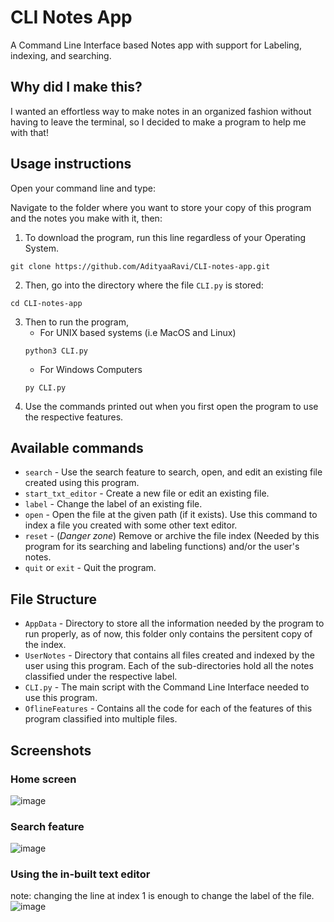 # CLI Notes App

A Command Line Interface based Notes app with support for Labeling, indexing, and searching.

## Why did I make this?
I wanted an effortless way to make notes in an organized fashion without having to leave the terminal, so I decided to make a program to help me with that! 

## Usage instructions
Open your command line and type:

Navigate to the folder where you want to store your copy of this program and the notes you make with it, then:

1. To download the program, run this line regardless of your Operating System.
```shell
git clone https://github.com/AdityaaRavi/CLI-notes-app.git
```
2. Then, go into the directory where the file `CLI.py` is stored:
```shell
cd CLI-notes-app
```
3. Then to run the program,  
	- For UNIX based systems (i.e MacOS and Linux)
	```shell
	python3 CLI.py
	```
	- For Windows Computers
	```shell
	py CLI.py
	```
4. Use the commands printed out when you first open the program to use the respective features.

## Available commands
- `search` - Use the search feature to search, open, and edit an existing file created using this program.
- `start_txt_editor` - Create a new file or edit an existing file.
- `label` - Change the label of an existing file.
- `open` - Open the file at the given path (if it exists). Use this command to index a file you created with some other text editor.
- `reset` - (*Danger zone*) Remove or archive the file index (Needed by this program for its searching and labeling functions) and/or the user's notes.    
- `quit` or `exit` - Quit the program. 

## File Structure
- `AppData` - Directory to store all the information needed by the program to run properly, as of now, this folder only contains the persitent copy of the index.
- `UserNotes` - Directory that contains all files created and indexed by the user using this program. Each of the sub-directories hold all the notes classified under the respective label.
- `CLI.py` - The main script with the Command Line Interface needed to use this program.
- `OflineFeatures` - Contains all the code for each of the features of this program classified into multiple files.

## Screenshots
### Home screen
![image](https://user-images.githubusercontent.com/43429374/112095250-681ccc00-8b59-11eb-8e9c-c64e4ed83229.png)

### Search feature
![image](https://user-images.githubusercontent.com/43429374/112095425-b500a280-8b59-11eb-9320-2a187f0a8539.png)

### Using the in-built text editor
note: changing the line at index 1 is enough to change the label of the file.
![image](https://user-images.githubusercontent.com/43429374/112095929-9f3fad00-8b5a-11eb-8af3-017160d82cbd.png)
